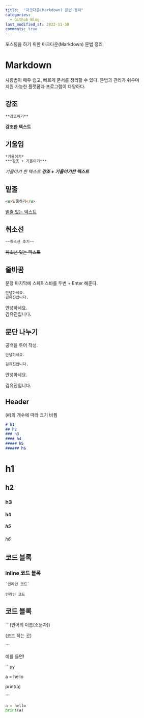 ```yaml
---
title:  "마크다운(Markdown) 문법 정리" 
categories:
  - Github Blog
last_modified_at: 2022-11-30
comments: true
---
```

포스팅을 하기 위한 마크다운(Markdown) 문법 정리 
# Markdown
사용법이 매우 쉽고, 빠르게 문서를 정리할 수 있다. 문법과 관리가 쉬우며  
지원 가능한 플랫폼과 프로그램이 다양하다.  

## 강조
```markdown
**강조하기**
```
**강조한 텍스트**

## 기울임
```markdown
*기울이기*
***강조 + 기울이기***
```
*기울이기 한 텍스트*
***강조 + 기울이기한 텍스트***

## 밑줄
```html
<u>밑줄하기</u>
```
<u>밑줄 있는 텍스트</u>

## 취소선
```markdown
~~취소선 추기~~
```
~~취소선 있는 텍스트~~


## 줄바꿈
문장 마지막에 스페이스바를 두번 + Enter 해준다.
```markdown
안녕하세요.  
김유진입니다.
```
안녕하세요.   
김유진입니다.


## 문단 나누기

공백을 두어 작성.

```markdown
안녕하세요.

김유진입니다.
```

안녕하세요.

김유진입니다.


## Header
(#)의 개수에 따라 크기 바뀜
```markdown
# h1
## h2
### h3
#### h4
##### h5
###### h6
```
# h1
## h2
### h3
#### h4
##### h5
###### h6 


## 코드 블록

### inline 코드 블록
```html
`인라인 코드`
```
`인라인 코드`

## 코드 블록
\`\`\`(언어의 이름(소문자))  

  (코드 적는 곳)  
  
\`\`\`  

예를 들면!

\`\`\`py  

a = hello  

print(a)  

\`\`\`

```py
a = hello
print(a)
```
